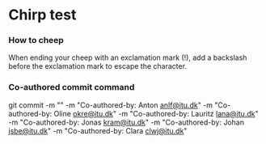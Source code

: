 # Chirp test

### How to cheep

When ending your cheep with an exclamation mark (!), add a backslash before the exclamation mark to escape the character.

### Co-authored commit command

git commit -m "<Commit message>" -m "Co-authored-by: Anton <anlf@itu.dk>" -m "Co-authored-by: Oline <okre@itu.dk>" -m "Co-authored-by: Lauritz <lana@itu.dk>" -m "Co-authored-by: Jonas <kram@itu.dk>" -m "Co-authored-by: Johan <jsbe@itu.dk>" -m "Co-authored-by: Clara <clwj@itu.dk>"
